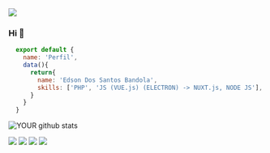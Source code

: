 <img src="https://cdn.wallpapersafari.com/59/73/Oyd3C1.gif">

### Hi 👋
```Vue.js
  export default {
    name: 'Perfil',
    data(){
      return{
        name: 'Edson Dos Santos Bandola',  
        skills: ['PHP', 'JS (VUE.js) (ELECTRON) -> NUXT.js, NODE JS'],
      }
    }
  }
```

![YOUR github stats](https://github-readme-stats.vercel.app/api?username=edson2001)

[<img src="https://img.shields.io/badge/twitter-%231DA1F2.svg?&style=for-the-badge&logo=twitter&logoColor=white" />](https://twitter.com/EdsonDo40815240) 
[<img src="https://img.shields.io/badge/linkedin-%230077B5.svg?&style=for-the-badge&logo=linkedin&logoColor=white" />](https://www.linkedin.com/in/edson-dos-santos-bandola-768a6918a/) [<img src = "https://img.shields.io/badge/instagram-%23E4405F.svg?&style=for-the-badge&logo=instagram&logoColor=white">](https://www.instagram.com/edson.t1wre3/) [<img src = "https://img.shields.io/badge/facebook-%231877F2.svg?&style=for-the-badge&logo=facebook&logoColor=white">](https://www.facebook.com/profile.php?id=100032925097927)
